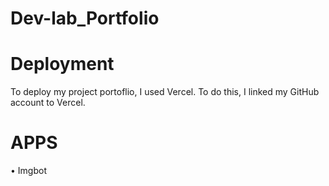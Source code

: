 # Dev-lab_Portfolio


# Deployment
To deploy my project portoflio, I used Vercel. 
To do this, I linked my GitHub account to Vercel.

# APPS
• Imgbot
